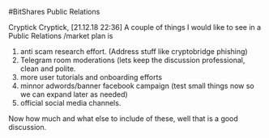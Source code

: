 #BitShares Public Relations

Cryptick Cryptick, [21.12.18 22:36]
A couple of things I would like to see in a Public Relations /market plan is 
1. anti scam research effort. (Address stuff like cryptobridge phishing) 
2. Telegram room moderations (lets keep the discussion professional, clean and polite. 
3. more user tutorials and onboarding efforts 
4. minnor adwords/banner facebook campaign (test small things now so we can expand later as needed) 
5. official social media channels.   

Now how much and what else to include of these, well that is a good discussion.
